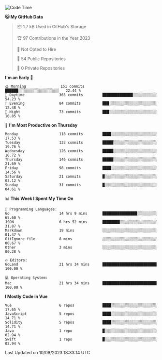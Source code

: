 <!--START_SECTION:waka-->
![Code Time](http://img.shields.io/badge/Code%20Time-805%20hrs%2024%20mins-blue)

**🐱 My GitHub Data** 

> 📦 1.7 kB Used in GitHub's Storage 
 > 
> 🏆 97 Contributions in the Year 2023
 > 
> 🚫 Not Opted to Hire
 > 
> 📜 54 Public Repositories 
 > 
> 🔑 0 Private Repositories 
 > 
**I'm an Early 🐤** 

```text
🌞 Morning                151 commits         ██████░░░░░░░░░░░░░░░░░░░   22.44 % 
🌆 Daytime                365 commits         ██████████████░░░░░░░░░░░   54.23 % 
🌃 Evening                84 commits          ███░░░░░░░░░░░░░░░░░░░░░░   12.48 % 
🌙 Night                  73 commits          ███░░░░░░░░░░░░░░░░░░░░░░   10.85 % 
```
📅 **I'm Most Productive on Thursday** 

```text
Monday                   118 commits         ████░░░░░░░░░░░░░░░░░░░░░   17.53 % 
Tuesday                  133 commits         █████░░░░░░░░░░░░░░░░░░░░   19.76 % 
Wednesday                126 commits         █████░░░░░░░░░░░░░░░░░░░░   18.72 % 
Thursday                 146 commits         █████░░░░░░░░░░░░░░░░░░░░   21.69 % 
Friday                   98 commits          ████░░░░░░░░░░░░░░░░░░░░░   14.56 % 
Saturday                 21 commits          █░░░░░░░░░░░░░░░░░░░░░░░░   03.12 % 
Sunday                   31 commits          █░░░░░░░░░░░░░░░░░░░░░░░░   04.61 % 
```


📊 **This Week I Spent My Time On** 

```text
💬 Programming Languages: 
Go                       14 hrs 9 mins       ████████████████░░░░░░░░░   65.60 % 
JSON                     6 hrs 52 mins       ████████░░░░░░░░░░░░░░░░░   31.87 % 
Markdown                 19 mins             ░░░░░░░░░░░░░░░░░░░░░░░░░   01.47 % 
GitIgnore file           8 mins              ░░░░░░░░░░░░░░░░░░░░░░░░░   00.67 % 
Other                    3 mins              ░░░░░░░░░░░░░░░░░░░░░░░░░   00.28 % 

🔥 Editors: 
GoLand                   21 hrs 34 mins      █████████████████████████   100.00 % 

💻 Operating System: 
Mac                      21 hrs 34 mins      █████████████████████████   100.00 % 
```

**I Mostly Code in Vue** 

```text
Vue                      6 repos             ████░░░░░░░░░░░░░░░░░░░░░   17.65 % 
JavaScript               5 repos             ████░░░░░░░░░░░░░░░░░░░░░   14.71 % 
Solidity                 5 repos             ████░░░░░░░░░░░░░░░░░░░░░   14.71 % 
Java                     1 repo              █░░░░░░░░░░░░░░░░░░░░░░░░   02.94 % 
Swift                    1 repo              █░░░░░░░░░░░░░░░░░░░░░░░░   02.94 % 
```




 Last Updated on 10/08/2023 18:33:14 UTC
<!--END_SECTION:waka-->
